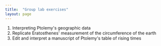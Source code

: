 ```yaml
---
title:  "Group lab exercises"
layout: page
---
```


1. Interpreting Ptolemy's geographic data
2. Replicate Eratosthenes' measurement of the circumference of the earth
3. Edit and interpret a manuscript of Ptolemy's table of rising times
